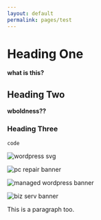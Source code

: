 ```yaml
---
layout: default
permalink: pages/test
---
```

# Heading One

__what is this?__

## Heading Two

**wboldness??**

### Heading Three

```code```

![wordpress svg](/assets/img/wordpress.svg)

![pc repair banner](/assets/img/pc_repair.png)

![managed wordpress banner](/assets/img/managed_wordpress.png)

![biz serv banner](/assets/img/business_services_banner.png)

This is a paragraph too.
